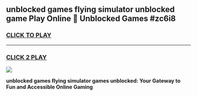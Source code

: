 
## unblocked games flying simulator unblocked game Play Online 👋 Unblocked Games #zc6i8
<h3>
<a href="https://premium.freeplayer.one?title=unblocked_games_flying_simulator&ref=21F">CLICK TO PLAY</a></h3>
<hr>

<h3>
<a href="https://premium.freeplayer.one?title=unblocked_games_flying_simulator&ref=21F">CLICK 2 PLAY</a>
  
</h3>

<a href="https://premium.freeplayer.one?title=unblocked_games_flying_simulator&ref=21F/"><img src="https://clearcache.store/games.png"></a>


**unblocked games flying simulator games unblocked: Your Gateway to Fun and Accessible Online Gaming**
